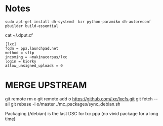 Notes
=======
```
sudo apt-get install dh-systemd  bzr python-paramiko dh-autoreconf pbuilder build-essential
```

cat ~/.dput.cf
```
[lxc]
fqdn = ppa.launchpad.net
method = sftp
incoming = ~makinacorpus/lxc
login = kiorky
allow_unsigned_uploads = 0
```
# MERGE UPSTREAM
git remote rm o
git remote add o https://github.com/lxc/lxcfs.git
git fetch --all
git rebase -i o/master
./mc_packages/sync_debian.sh


Packaging (/debian) is the last DSC for lxc ppa (no vivid package for a long time)
